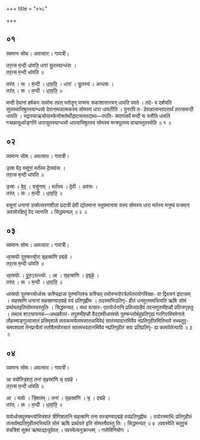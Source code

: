 +++
title = "०५८"

+++


## ०१
पवमानः सोमः। अवत्सारः। गायत्री।

तर॒त्स म॒न्दी धा॑वति॒ धारा॑ सु॒तस्यान्ध॑सः ।  
तर॒त्स म॒न्दी धा॑वति ॥

तर॑त् । सः । म॒न्दी । धा॒व॒ति॒ । धारा॑ । सु॒तस्य॑ । अन्ध॑सः ।  
तर॑त् । सः । म॒न्दी । धा॒व॒ति॒ ॥

मन्दी देवानां हर्षकरः ससोमः तरत् स्तोतॄन् पाप्मनः सकाशात्तारयन् धावति पवते । तदे- व दर्शयति सुतस्याभिषुतस्यान्धसो देवानामन्नात्मकस्य सोमस्य धारा धावतीति । पुनरपि त- देवाहात्यन्तादरार्थं तरत्समन्दी धावति । यद्वास्याऋचोयास्केनोक्तोर्थोद्रष्टव्यस्तद्यथा—तरति- सपापंसर्वं मन्दी यः स्तौति धावति गच्व्छत्यूर्ध्वाङ्गतिं धारासुतस्यान्धसो धारयाभिषुतस्य सोमस्य मन्त्रपूतस्य वाचास्तुतस्येति ॥ १ ॥

## ०२
पवमानः सोमः। अवत्सारः। गायत्री।

उ॒स्रा वे॑द॒ वसू॑नां॒ मर्त॑स्य दे॒व्यव॑सः ।  
तर॒त्स म॒न्दी धा॑वति ॥

उ॒स्रा । वे॒द॒ । वसू॑नाम् । मर्त॑स्य । दे॒वी । अव॑सः ।  
तर॑त् । सः । म॒न्दी । धा॒व॒ति॒ ॥

वसूनां धनानां उस्रोत्सरणशीला प्रदात्री देवी द्योतमाना स्तूयमानावा यस्य सोमस्य धारा मर्तस्य मनुष्यं यजमानं अवसोरक्षितुं वेद जानाति । सिद्धमन्यत् ॥ २ ॥

## ०३
पवमानः सोमः। अवत्सारः। गायत्री।

ध्व॒स्रयोः॑ पुरु॒षन्त्यो॒रा स॒हस्रा॑णि दद्महे ।  
तर॒त्स म॒न्दी धा॑वति ॥

ध्व॒स्रयोः॑ । पु॒रु॒ऽसन्त्योः॑ । आ । स॒हस्रा॑णि । द॒द्म॒हे॒ ।  
तर॑त् । सः । म॒न्दी । धा॒व॒ति॒ ॥

ध्वस्रयोः पुरुषन्त्योर्ध्वस्रः कश्चिद्राजा पुरुषन्तिश्च कश्चित् तयोरुभयोरत्रेतरेतरयोगविवक्ष- या द्विवचनं द्रष्टव्यम् । सहस्राणि धनानां सहस्राण्यादद्महे वयं प्रतिगृह्णीमः । तदस्माभिःप्रतिगृ- हीतं धनमुत्तममस्त्विति ऋषिः सोमं प्रार्थयतइतिसोमस्यस्तुतिः । सिद्धमन्यत् । यथा वत्सार- एतयोर्धनानि प्रतिजग्राहैवं तरन्तपुरुमीह्ळौ प्रतिजगृहतुः । तथाच शाट्यायनकं—अथहवैतरं- तपुरुमीह्ळौ वैददश्वीध्वस्रयोः पुरुषन्त्योर्बहुप्रतिगृह्य गरगिराविवमेनाते तौहस्माङ्गुल्यासातं प्रतिमृशाते तावकामयेतामसातन्नाविवेदं सातंस्यादात्तमिवैव नप्रतिगृहीतमितिभावे तच्चतुरृ- चमपश्यतां तेनप्रत्यैतां ततोवैतयोरसातं सातमभवदात्तमिवैव नप्रतिगृहीतं सयः प्रतिप्रतिगृ- ह्य कामयेतेत्यादि ॥ ३ ॥

## ०४
पवमानः सोमः। अवत्सारः। गायत्री।

आ ययो॑स्त्रिं॒शतं॒ तना॑ स॒हस्रा॑णि च॒ दद्म॑हे ।  
तर॒त्स म॒न्दी धा॑वति ॥

आ । ययोः॑ । त्रिं॒शत॑म् । तना॑ । स॒हस्रा॑णि । च॒ । दद्म॑हे ।  
तर॑त् । सः । म॒न्दी । धा॒व॒ति॒ ॥

ययोर्ध्वस्रपुरुषन्त्योस्त्रिंशतं त्रीणिशतानि सहस्राणि तना वस्त्राण्यादद्महे वयंप्रतिगृह्णीमः । तयोरस्माभिः प्रतिगृहीतं तत्सर्वमप्रतिगृहीतमस्त्विति सोमं ऋषिः प्रार्थयते इति सोमस्यैवस्तु तिः । सिद्धमन्यत् ॥ ४ ॥पवस्वेति चतुरृचं पंचत्रिंशं सूक्तं ऋष्याद्याःपूर्ववत् । पवस्वेत्यनुक्रान्तम् । गतोविनियोगः ।